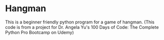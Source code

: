 # Hangman
This is a beginner friendly python program for a game of hangman. (This code is from a project for Dr. Angela Yu's 100 Days of Code: The Complete Python Pro Bootcamp on Udemy)
